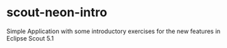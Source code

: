 # scout-neon-intro
Simple Application with some introductory exercises for the new features in Eclipse Scout 5.1
